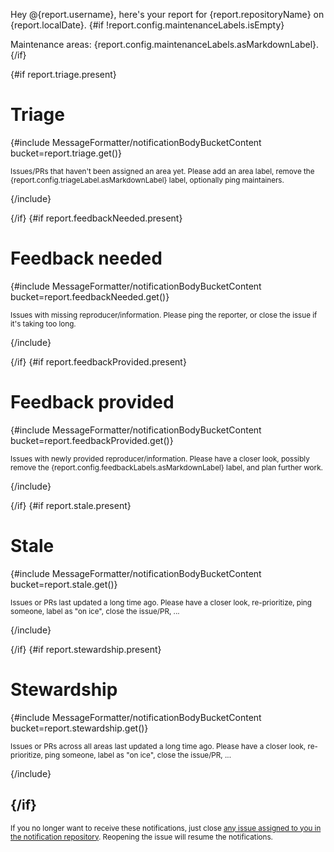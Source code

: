 Hey @{report.username}, here's your report for {report.repositoryName} on {report.localDate}.
{#if !report.config.maintenanceLabels.isEmpty}

Maintenance areas: {report.config.maintenanceLabels.asMarkdownLabel}.
{/if}

{#if report.triage.present}
# Triage
{#include MessageFormatter/notificationBodyBucketContent bucket=report.triage.get()}

<sup>Issues/PRs that haven't been assigned an area yet. Please add an area label, remove the {report.config.triageLabel.asMarkdownLabel} label, optionally ping maintainers.</sup>

{/include}

{/if}
{#if report.feedbackNeeded.present}
# Feedback needed
{#include MessageFormatter/notificationBodyBucketContent bucket=report.feedbackNeeded.get()}

<sup>Issues with missing reproducer/information. Please ping the reporter, or close the issue if it's taking too long.</sup>

{/include}

{/if}
{#if report.feedbackProvided.present}
# Feedback provided
{#include MessageFormatter/notificationBodyBucketContent bucket=report.feedbackProvided.get()}

<sup>Issues with newly provided reproducer/information. Please have a closer look, possibly remove the {report.config.feedbackLabels.asMarkdownLabel} label, and plan further work.</sup>

{/include}

{/if}
{#if report.stale.present}
# Stale
{#include MessageFormatter/notificationBodyBucketContent bucket=report.stale.get()}

<sup>Issues or PRs last updated a long time ago. Please have a closer look, re-prioritize, ping someone, label as "on ice", close the issue/PR, ...</sup>

{/include}

{/if}
{#if report.stewardship.present}
# Stewardship
{#include MessageFormatter/notificationBodyBucketContent bucket=report.stewardship.get()}

<sup>Issues or PRs across all areas last updated a long time ago. Please have a closer look, re-prioritize, ping someone, label as "on ice", close the issue/PR, ...</sup>

{/include}

{/if}
---
<sup>If you no longer want to receive these notifications, just close [any issue assigned to you in the notification repository](https://github.com/{notificationRepositoryName}/issues/assigned/@me). Reopening the issue will resume the notifications.</sup>
